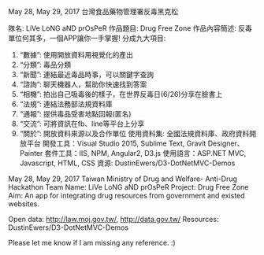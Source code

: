 May 28, May 29, 2017 台灣食品藥物管理署反毒黑克松

隊名: LiVe LoNG aND prOsPeR
作品題目: Drug Free Zone
作品內容簡述: 反毒單位何其多，一個APP讓你一手掌握! 分成九大項目:
1. “數據”: 使用開放資料用視覺化的產出
2. “分類”: 毒品分類
3. “新聞”: 連結最近毒品時事，可以關鍵字查詢
4. “諮詢”: 聊天機器人，幫助你快速找到答案
5. “相機”: 拍出自己吸毒後的樣子，在世界反毒日(6/26)分享在臉書上
6. “法規”: 連結法務部法規資料庫
7. “通報”: 提供毒品受害地點回報(匿名)
8. “交流”: 可將資訊在fb、line等平台上分享 
9. “關於”: 開放資料來源以及合作單位
使用資料集: 全國法規資料庫、政府資料開放平台
開發工具：Visual Studio 2015, Sublime Text, Gravit Designer、Painter 
套件工具：IIS, NPM, Angular2, D3.js
使用語言：ASP.NET MVC, Javascript, HTML, CSS
資源: DustinEwers/D3-DotNetMVC-Demos


May 28, May 29, 2017 Taiwan Ministry of Drug and Welfare- Anti-Drug Hackathon
Team Name: LiVe LoNG aND prOsPeR
Project:  Drug Free Zone
Aim: An app for integrating drug resources from government and existed websites.

Open data: http://law.moj.gov.tw/, http://data.gov.tw/
Resources: DustinEwers/D3-DotNetMVC-Demos

Please let me know if I am missing any reference. :)


